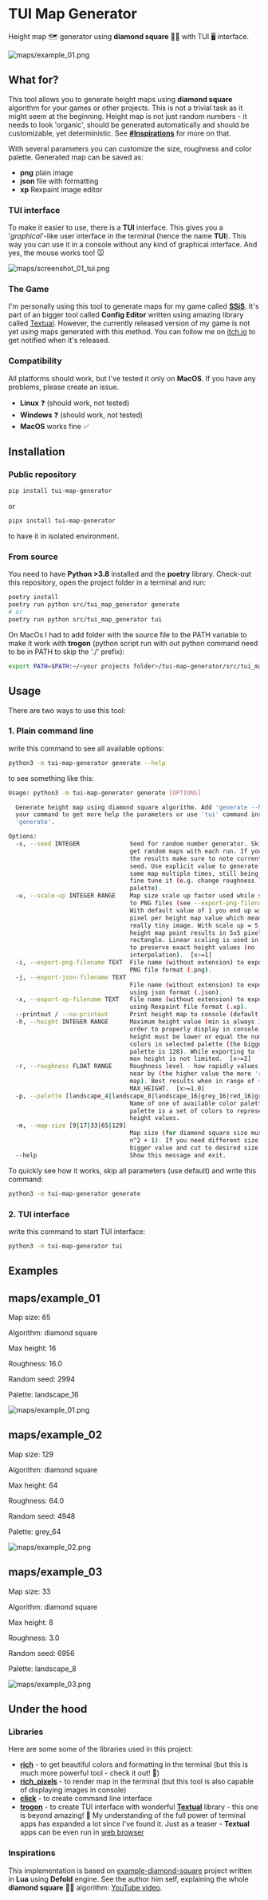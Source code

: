 # TUI Map Generator

Height map 🗺 generator using **diamond square** 💎🔷 with TUI 🖥️ interface.

![maps/example_01.png](https://raw.githubusercontent.com/HubertReX/tui-map-generator/main/maps/example_01.png)

## What for?

This tool allows you to generate height maps using **diamond square** algorithm for your games or other projects. This is not a trivial task as it might seem at the beginning. Height map is not just random numbers - it needs to look 'organic', should be generated automatically and should be customizable, yet deterministic. See [**#Inspirations**](#inspirations) for more on that.

With several parameters you can customize the size, roughness and color palette. Generated map can be saved as:

- **png** plain image
- **json** file with formatting
- **xp** Rexpaint image editor

### TUI interface

To make it easier to use, there is a **TUI** interface. This gives you a '_graphical_'-like user interface in the terminal (hence the name **TUI**). This way you can use it in a console without any kind of graphical interface. And yes, the mouse works too! 🐭

![maps/screenshot_01_tui.png](https://raw.githubusercontent.com/HubertReX/tui-map-generator/main/maps/screenshot_01_tui.png)

### The Game

I'm personally using this tool to generate maps for my game called [**SSiS**](https://hubertnafalski.itch.io/ssis). It's part of an bigger tool called **Config Editor** written using amazing library called [Textual](https://textual.textualize.io/). However, the currently released version of my game is not yet using maps generated with this method. You can follow me on [itch.io](https://hubertnafalski.itch.io) to get notified when it's released.

### Compatibility

All platforms should work, but I've tested it only on **MacOS**. If you have any problems, please create an issue.

- **Linux** ❓ (should work, not tested)
- **Windows** ❓ (should work, not tested)
- **MacOS** works fine ✅

## Installation

### Public repository

```bash
pip install tui-map-generator
```

or

```bash
pipx install tui-map-generator
```

to have it in isolated environment.

### From source

You need to have **Python >3.8** installed and the **poetry** library. Check-out this repository, open the project folder in a terminal and run:

```bash
poetry install
poetry run python src/tui_map_generator generate
# or
poetry run python src/tui_map_generator tui
```

On MacOs I had to add folder with the source file to the PATH variable to make it work with **trogon** (python script run with out python command need to be in PATH to skip the './' prefix):

```bash
export PATH=$PATH:~/<your projects folder>/tui-map-generator/src/tui_map_generator
```

## Usage

There are two ways to use this tool:

### 1. Plain command line

write this command to see all available options:

```bash
python3 -m tui-map-generator generate --help
```

to see something like this:

```bash
Usage: python3 -m tui-map-generator generate [OPTIONS]

  Generate height map using diamond square algorithm. Add 'generate --help' to
  your command to get more help the parameters or use 'tui' command instead
  'generate'.

Options:
  -s, --seed INTEGER              Seed for random number generator. Skip to
                                  get random maps with each run. If you like
                                  the results make sure to note currently used
                                  seed. Use explicit value to generate the
                                  same map multiple times, still being able to
                                  fine tune it (e.g. change roughness level or
                                  palette).
  -u, --scale-up INTEGER RANGE    Map size scale up factor used while saving
                                  to PNG files (see --export-png-filename).
                                  With default value of 1 you end up with one
                                  pixel per height map value which means a
                                  really tiny image. With scale up = 5, each
                                  height map point results in 5x5 pixels
                                  rectangle. Linear scaling is used in order
                                  to preserve exact height values (no
                                  interpolation).  [x>=1]
  -i, --export-png-filename TEXT  File name (without extension) to export map
                                  PNG file format (.png).
  -j, --export-json-filename TEXT
                                  File name (without extension) to export map
                                  using json format (.json).
  -x, --export-xp-filename TEXT   File name (without extension) to export map
                                  using Rexpaint file format (.xp).
  --printout / --no-printout      Print height map to console (default True).
  -h, --height INTEGER RANGE      Maximum height value (min is always 1). In
                                  order to properly display in console, max
                                  height must be lower or equal the number of
                                  colors in selected palette (the biggest
                                  palette is 128). While exporting to files,
                                  max height is not limited.  [x>=2]
  -r, --roughness FLOAT RANGE     Roughness level - how rapidly values change
                                  near by (the higher value the more 'ragged'
                                  map). Best results when in range of ~3.0 to
                                  MAX_HEIGHT.  [x>=1.0]
  -p, --palette [landscape_4|landscape_8|landscape_16|grey_16|red_16|green_16|blue_16|yellow_16|magenta_16|cyan_16|grey_32|grey_64|grey_128]
                                  Name of one of available color palettes. A
                                  palette is a set of colors to represent map
                                  height values.
  -m, --map-size [9|17|33|65|129]
                                  Map size (for diamond square size must be
                                  n^2 + 1). If you need different size, pick
                                  bigger value and cut to desired size.
  --help                          Show this message and exit.
```

To quickly see how it works, skip all parameters (use default) and write this command:

```bash
python3 -m tui-map-generator generate
```

### 2. TUI interface

write this command to start TUI interface:

```bash
python3 -m tui-map-generator tui
```

## Examples

## maps/example_01

Map size: 65

Algorithm: diamond square

Max height: 16

Roughness: 16.0

Random seed: 2994

Palette: landscape_16

![maps/example_01.png](https://raw.githubusercontent.com/HubertReX/tui-map-generator/main/maps/example_01.png)

## maps/example_02

Map size: 129

Algorithm: diamond square

Max height: 64

Roughness: 64.0

Random seed: 4948

Palette: grey_64

![maps/example_02.png](https://raw.githubusercontent.com/HubertReX/tui-map-generator/main/maps/example_02.png)

## maps/example_03

Map size: 33

Algorithm: diamond square

Max height: 8

Roughness: 3.0

Random seed: 6956

Palette: landscape_8

![maps/example_03.png](https://raw.githubusercontent.com/HubertReX/tui-map-generator/main/maps/example_03.png)

## Under the hood

### Libraries

Here are some some of the libraries used in this project:

- [**rich**](https://pypi.org/project/rich/) - to get beautiful colors and formatting in the terminal (but this is much more powerful tool - check it out! 🚀)
- [**rich_pixels**](https://pypi.org/project/rich-pixels/) - to render map in the terminal (but this tool is also capable of displaying images in console)
- [**click**](https://pypi.org/project/click/) - to create command line interface
- [**trogon**](https://pypi.org/project/trogon/) - to create TUI interface with wonderful [**Textual**](https://textual.textualize.io/) library - this one is beyond amazing! 🤯 My understanding of the full power of terminal apps has expanded a lot since I've found it. Just as a teaser - **Textual** apps can be even run in [web browser](https://pypi.org/project/textual_web/)

### Inspirations

This implementation is based on [example-diamond-square](https://github.com/klaytonkowalski/example-diamond-square) project written in **Lua** using **Defold** engine. See the author him self, explaining the whole **diamond square** 💎🔷 algorithm: [YouTube video](https://www.youtube.com/watch?v=4GuAV1PnurU&ab_channel=WhiteBoxDev).
